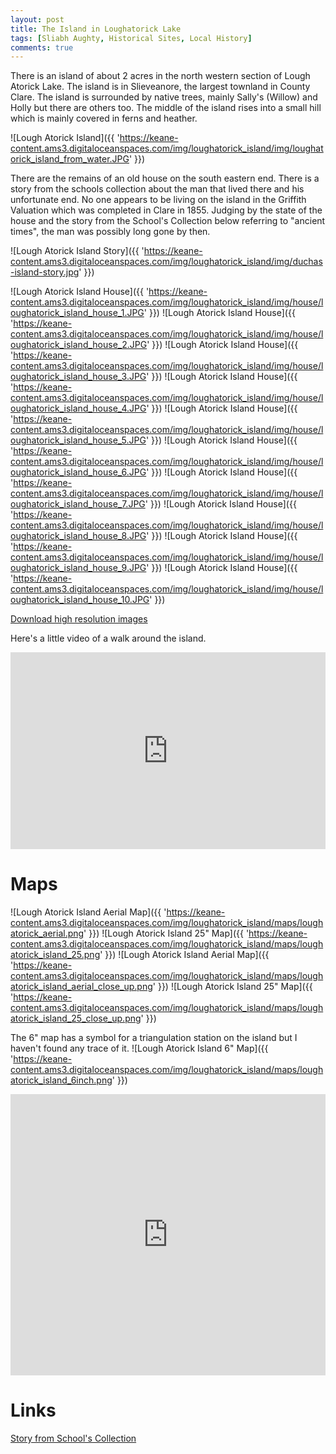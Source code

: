 ```yaml
---
layout: post
title: The Island in Loughatorick Lake
tags: [Sliabh Aughty, Historical Sites, Local History]
comments: true
---
```


There is an island of about 2 acres in the north western section of Lough Atorick Lake. The island is in Slieveanore, the largest townland in County Clare. The island is surrounded by native trees, mainly Sally's (Willow) and Holly but there are others too. The middle of the island rises into a small hill which is mainly covered in ferns and heather.

![Lough Atorick Island]({{ 'https://keane-content.ams3.digitaloceanspaces.com/img/loughatorick_island/img/loughatorick_island_from_water.JPG' }})

There are the remains of an old house on the south eastern end. There is a story from the schools collection about the man that lived there and his unfortunate end. No one appears to be living on the island in the Griffith Valuation which was completed in Clare in 1855. Judging by the state of the house and the story from the School's Collection below referring to "ancient times", the man was possibly long gone by then.

![Lough Atorick Island Story]({{ 'https://keane-content.ams3.digitaloceanspaces.com/img/loughatorick_island/img/duchas-island-story.jpg' }})

![Lough Atorick Island House]({{ 'https://keane-content.ams3.digitaloceanspaces.com/img/loughatorick_island/img/house/loughatorick_island_house_1.JPG' }})
![Lough Atorick Island House]({{ 'https://keane-content.ams3.digitaloceanspaces.com/img/loughatorick_island/img/house/loughatorick_island_house_2.JPG' }})
![Lough Atorick Island House]({{ 'https://keane-content.ams3.digitaloceanspaces.com/img/loughatorick_island/img/house/loughatorick_island_house_3.JPG' }})
![Lough Atorick Island House]({{ 'https://keane-content.ams3.digitaloceanspaces.com/img/loughatorick_island/img/house/loughatorick_island_house_4.JPG' }})
![Lough Atorick Island House]({{ 'https://keane-content.ams3.digitaloceanspaces.com/img/loughatorick_island/img/house/loughatorick_island_house_5.JPG' }})
![Lough Atorick Island House]({{ 'https://keane-content.ams3.digitaloceanspaces.com/img/loughatorick_island/img/house/loughatorick_island_house_6.JPG' }})
![Lough Atorick Island House]({{ 'https://keane-content.ams3.digitaloceanspaces.com/img/loughatorick_island/img/house/loughatorick_island_house_7.JPG' }})
![Lough Atorick Island House]({{ 'https://keane-content.ams3.digitaloceanspaces.com/img/loughatorick_island/img/house/loughatorick_island_house_8.JPG' }})
![Lough Atorick Island House]({{ 'https://keane-content.ams3.digitaloceanspaces.com/img/loughatorick_island/img/house/loughatorick_island_house_9.JPG' }})
![Lough Atorick Island House]({{ 'https://keane-content.ams3.digitaloceanspaces.com/img/loughatorick_island/img/house/loughatorick_island_house_10.JPG' }})

[Download high resolution images](https://keane-content.ams3.digitaloceanspaces.com/img/loughatorick_island/img/house/loughatorick-island-highres.zip)

Here's a little video of a walk around the island.
<iframe width="100%" height="315" src="https://www.youtube.com/embed/yoUzf343bcw" title="YouTube video player" frameborder="0" allow="accelerometer; autoplay; clipboard-write; encrypted-media; gyroscope; picture-in-picture" allowfullscreen></iframe>

# Maps
![Lough Atorick Island Aerial Map]({{ 'https://keane-content.ams3.digitaloceanspaces.com/img/loughatorick_island/maps/loughatorick_aerial.png' }})
![Lough Atorick Island 25" Map]({{ 'https://keane-content.ams3.digitaloceanspaces.com/img/loughatorick_island/maps/loughatorick_island_25.png' }})
![Lough Atorick Island Aerial Map]({{ 'https://keane-content.ams3.digitaloceanspaces.com/img/loughatorick_island/maps/loughatorick_island_aerial_close_up.png' }})
![Lough Atorick Island 25" Map]({{ 'https://keane-content.ams3.digitaloceanspaces.com/img/loughatorick_island/maps/loughatorick_island_25_close_up.png' }})

The 6" map has a symbol for a triangulation station on the island but I haven't found any trace of it.
![Lough Atorick Island 6" Map]({{ 'https://keane-content.ams3.digitaloceanspaces.com/img/loughatorick_island/maps/loughatorick_island_6inch.png' }})

<iframe width="100%" height="450" frameborder="0" style="border:0" src="https://www.google.com/maps/embed/v1/place?q=53.020636,-8.554596
&amp;key=AIzaSyBVNC6dbEIPRjV2os7cRJfSaEh7WLjx9ZQ&maptype=satellite"></iframe>

# Links
[Story from School's Collection](https://www.duchas.ie/en/cbes/4583312/4578704)


